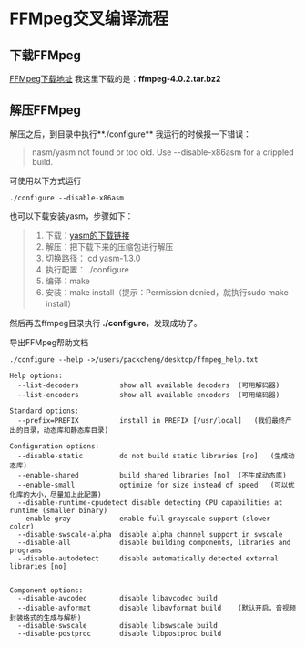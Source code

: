# FFMpeg交叉编译流程

## 下载FFMpeg

[FFMpeg下载地址](http://www.ffmpeg.org/releases/)
我这里下载的是：**ffmpeg-4.0.2.tar.bz2**

## 解压FFMpeg

解压之后，到目录中执行**./configure**
我运行的时候报一下错误：

> nasm/yasm not found or too old. Use --disable-x86asm for a crippled build.

可使用以下方式运行
```shell
./configure --disable-x86asm
```

也可以下载安装yasm，步骤如下：
> 1. 下载：[yasm的下载链接](http://www.tortall.net/projects/yasm/releases/yasm-1.3.0.tar.gz)
> 2. 解压：把下载下来的压缩包进行解压
> 3. 切换路径： cd yasm-1.3.0
> 4. 执行配置： ./configure
> 5. 编译：make
> 6. 安装：make install（提示：Permission denied，就执行sudo make install）

然后再去ffmpeg目录执行 **./configure**，发现成功了。

导出FFMpeg帮助文档

```shell
./configure --help ->/users/packcheng/desktop/ffmpeg_help.txt
```


```text
Help options:
  --list-decoders          show all available decoders  (可用解码器)
  --list-encoders          show all available encoders  (可用编码器)
  
Standard options:
  --prefix=PREFIX          install in PREFIX [/usr/local]   (我们最终产出的目录，动态库和静态库目录)

Configuration options:
  --disable-static         do not build static libraries [no]   (生成动态库)
  --enable-shared          build shared libraries [no]  (不生成动态库)
  --enable-small           optimize for size instead of speed   (可以优化库的大小，尽量加上此配置)
  --disable-runtime-cpudetect disable detecting CPU capabilities at runtime (smaller binary)
  --enable-gray            enable full grayscale support (slower color)
  --disable-swscale-alpha  disable alpha channel support in swscale
  --disable-all            disable building components, libraries and programs
  --disable-autodetect     disable automatically detected external libraries [no]
  

Component options:
  --disable-avcodec        disable libavcodec build
  --disable-avformat       disable libavformat build    (默认开启，音视频封装格式的生成与解析)
  --disable-swscale        disable libswscale build
  --disable-postproc       disable libpostproc build


```